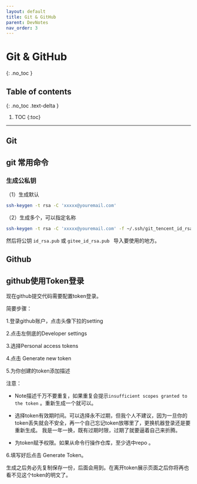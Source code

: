 ```yaml
---
layout: default
title: Git & GitHub
parent: DevNotes
nav_order: 3
---
```


# Git & GitHub
{: .no_toc }

## Table of contents
{: .no_toc .text-delta }

1. TOC
{:toc}

---

Git
-----------------------------

## git 常用命令


### 生成公私钥

（1）生成默认

```bash
ssh-keygen -t rsa -C 'xxxxx@youremail.com' 
```

（2）生成多个，可以指定名称

```bash
ssh-keygen -t rsa -C 'xxxxx@youremail.com' -f ~/.ssh/git_tencent_id_rsa
```

然后将公钥 `id_rsa.pub` 或 `gitee_id_rsa.pub ` 导入要使用的地方。


Github
-----------------------------

## github使用Token登录

现在github提交代码需要配置token登录。

简要步骤：

1.登录github账户，点击头像下拉的setting

2.点击左侧底的Developer settings

3.选择Personal access tokens

4.点击 Generate new token

5.为你创建的token添加描述

注意：

- Note描述千万不要重复，如果重复会提示`insufficient scopes granted to the token` 。重新生成一个就可以。

- 选择token有效期时间。可以选择永不过期，但我个人不建议，因为一旦你的token丢失就会不安全，再一个自己忘记token放哪里了，更换机器登录还是要重新生成。
     我是一年一换，既有过期时限，过期了就要逼着自己来折腾。

- 为token赋予权限。如果从命令行操作仓库，至少选中repo 。


6.填写好后点击 Generate Token。

生成之后务必先复制保存一份，后面会用到。在离开token展示页面之后你将再也看不见这个token的明文了。


